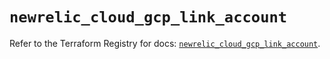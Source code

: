 # `newrelic_cloud_gcp_link_account`

Refer to the Terraform Registry for docs: [`newrelic_cloud_gcp_link_account`](https://registry.terraform.io/providers/newrelic/newrelic/3.40.1/docs/resources/cloud_gcp_link_account).
